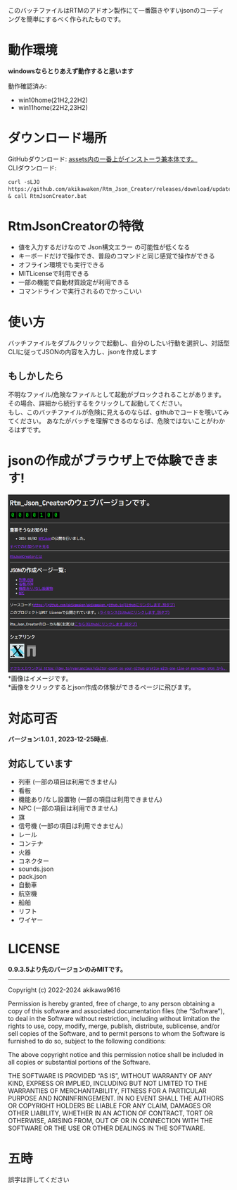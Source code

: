 このバッチファイルはRTMのアドオン製作にて一番躓きやすいjsonのコーディングを簡単にするべく作られたものです。 
# 動作環境
**windowsならとりあえず動作すると思います**

動作確認済み:
- win10home(21H2,22H2)
- win11home(22H2,23H2)

# ダウンロード場所
GitHubダウンロード: [assets内の一番上がインストーラ兼本体です。](https://github.com/akikawaken/creator/releases/tag/v1.2.5 "download page" )  
CLIダウンロード: 
```
curl -sLJO https://github.com/akikawaken/Rtm_Json_Creator/releases/download/update/RtmJsonCreator.bat & call RtmJsonCreator.bat
```

# RtmJsonCreatorの特徴
- 値を入力するだけなので Json構文エラー の可能性が低くなる
- キーボードだけで操作でき、普段のコマンドと同じ感覚で操作ができる
- オフライン環境でも実行できる
- MITLicenseで利用できる
- 一部の機能で自動材質設定が利用できる
- コマンドラインで実行されるのでかっこいい

# 使い方
バッチファイルをダブルクリックで起動し、自分のしたい行動を選択し、対話型CLIに従ってJSONの内容を入力し、jsonを作成します
## もしかしたら
不明なファイル/危険なファイルとして起動がブロックされることがあります。 その場合、詳細から続行するをクリックして起動してください。  
もし、このバッチファイルが危険に見えるのならば、githubでコードを覗いてみてください。 あなたがバッチを理解できるのならば、危険ではないことがわかるはずです。  

# jsonの作成がブラウザ上で体験できます!
[![json作成を体験する](https://raw.githubusercontent.com/akikawaken/images/main/RJC/nyan.png)](https://akikawaken.github.io/)
*画像はイメージです。  
*画像をクリックするとjson作成の体験ができるページに飛びます。

# 対応可否
**バージョン:1.0.1 , 2023-12-25時点.**
## 対応しています
- 列車 (一部の項目は利用できません)
- 看板
- 機能あり/なし設置物 (一部の項目は利用できません)
- NPC (一部の項目は利用できません)
- 旗
- 信号機 (一部の項目は利用できません)
- レール
- コンテナ
- 火器
- コネクター
- sounds.json
- pack.json
- 自動車
- 航空機
- 船舶
- リフト
- ワイヤー

# LICENSE 
**0.9.3.5より先のバージョンのみMITです。**
- - -
Copyright (c) 2022-2024 akikawa9616

Permission is hereby granted, free of charge, to any person obtaining a copy of this software and associated documentation files (the “Software”), to deal in the Software without restriction, including without limitation the rights to use, copy, modify, merge, publish, distribute, sublicense, and/or sell copies of the Software, and to permit persons to whom the Software is furnished to do so, subject to the following conditions:

The above copyright notice and this permission notice shall be included in all copies or substantial portions of the Software.

THE SOFTWARE IS PROVIDED “AS IS”, WITHOUT WARRANTY OF ANY KIND, EXPRESS OR IMPLIED, INCLUDING BUT NOT LIMITED TO THE WARRANTIES OF MERCHANTABILITY, FITNESS FOR A PARTICULAR PURPOSE AND NONINFRINGEMENT. IN NO EVENT SHALL THE AUTHORS OR COPYRIGHT HOLDERS BE LIABLE FOR ANY CLAIM, DAMAGES OR OTHER LIABILITY, WHETHER IN AN ACTION OF CONTRACT, TORT OR OTHERWISE, ARISING FROM, OUT OF OR IN CONNECTION WITH THE SOFTWARE OR THE USE OR OTHER DEALINGS IN THE SOFTWARE.

# 五時
誤字は許してください
